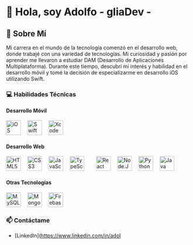 # 👋 Hola, soy Adolfo - gliaDev -

## 🚀 Sobre Mí
Mi carrera en el mundo de la tecnología comenzó en el desarrollo web, donde trabajé con una variedad de tecnologías. Mi curiosidad y pasión por aprender me llevaron a estudiar DAM (Desarrollo de Aplicaciones Multiplataforma). Durante este tiempo, descubrí mi interés y habilidad en el desarrollo móvil y tomé la decisión de especializarme en desarrollo iOS utilizando Swift.

### 💻 Habilidades Técnicas

#### Desarrollo Móvil
<img src="https://img.shields.io/badge/-iOS-000000?style=flat-square&logo=apple&logoColor=white" alt="iOS" height="40"/> 
<img src="https://img.shields.io/badge/-Swift-F05138?style=flat-square&logo=swift&logoColor=white" alt="Swift" height="40"/> 
<img src="https://img.shields.io/badge/-Xcode-147EFB?style=flat-square&logo=xcode&logoColor=white" alt="Xcode" height="40"/> 


#### Desarrollo Web
<img src="https://img.shields.io/badge/-HTML5-E34F26?style=flat-square&logo=html5&logoColor=white" alt="HTML5" height="40"/> 
<img src="https://img.shields.io/badge/-CSS3-1572B6?style=flat-square&logo=css3" alt="CSS3" height="40"/> 
<img src="https://img.shields.io/badge/-JavaScript-F7DF1E?style=flat-square&logo=javascript&logoColor=black" alt="JavaScript" height="40"/> 
<img src="https://img.shields.io/badge/-TypeScript-3178C6?style=flat-square&logo=typescript&logoColor=white" alt="TypeScript" height="40"/>  
<img src="https://img.shields.io/badge/-React-61DAFB?style=flat-square&logo=react&logoColor=white" alt="React" height="40"/> 
<img src="https://img.shields.io/badge/-Node.JS-339933?style=flat-square&logo=node.js&logoColor=white" alt="Node.JS" height="40"/> 
<img src="https://img.shields.io/badge/-Python-3776AB?style=flat-square&logo=python&logoColor=white" alt="Python" height="40"/> 
<img src="https://img.shields.io/badge/-Java-007396?style=flat-square&logo=java&logoColor=white" alt="Java" height="40"/> 

#### Otras Tecnologías
<img src="https://img.shields.io/badge/-MySQL-4479A1?style=flat-square&logo=mysql&logoColor=white" alt="MySQL" height="40"/> 
<img src="https://img.shields.io/badge/-MongoDB-47A248?style=flat-square&logo=mongodb&logoColor=white" alt="MongoDB" height="40"/> 
<img src="https://img.shields.io/badge/-Firebase-FFCA28?style=flat-square&logo=firebase&logoColor=black" alt="Firebase" height="40"/>

### 📫 Contáctame
- [LinkedIn](https://www.linkedin.com/in/adol
